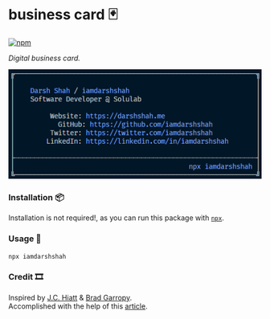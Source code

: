 # business card 🃏

<a href="https://www.npmjs.com/package/iamdarshshah">
    <img alt="npm" src="https://img.shields.io/npm/v/iamdarshshah.svg?style=flat-square">
</a>

_Digital business card._

![business card][card]

### Installation 📦

Installation is not required!, as you can run this package with [`npx`][npx].

### Usage 🔑

```
npx iamdarshshah
```

### Credit 🎞

Inspired by [J.C. Hiatt][jc] & [Brad Garropy][bg].  
Accomplished with the help of this [article][article].

[card]: images/business-card.png
[npx]: https://npmjs.com/package/npx
[jc]: https://twitter.com/jchiatt/status/1251700185840918531
[bg]: https://twitter.com/bradgarropy
[article]:
  https://medium.com/@natterstefan/how-to-create-your-personal-npm-business-card-816dfc66ca8
